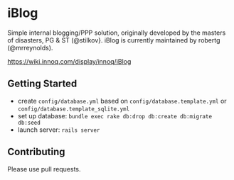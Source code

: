 # iBlog

Simple internal blogging/PPP solution, originally developed by the masters of disasters, PG & ST (@stilkov}. 
iBlog is currently maintained by robertg (@mrreynolds).

https://wiki.innoq.com/display/innoq/iBlog

## Getting Started

* create `config/database.yml` based on `config/database.template.yml` or
  `config/database.template_sqlite.yml`
* set up database: `bundle exec rake db:drop db:create db:migrate db:seed`
* launch server: `rails server`

## Contributing

Please use pull requests.
